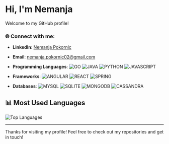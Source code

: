 # Hi, I'm Nemanja

Welcome to my GitHub profile!

### 🌐 Connect with me:
- **LinkedIn**: [Nemanja Pokornic](https://www.linkedin.com/in/nemanja-pokornic)
- **Email**: [nemanja.pokornic02@gmail.com](mailto:nemanja.pokornic02@gmail.com)

- **Programming Languages**:
  ![GO](https://img.shields.io/badge/Go-00ADD8?logo=go&logoColor=white)
  ![JAVA](https://img.shields.io/badge/Java-007396?logo=java&logoColor=white)
  ![PYTHON](https://img.shields.io/badge/Python-3776AB?logo=python&logoColor=white)
  ![JAVASCRIPT](https://img.shields.io/badge/JavaScript-F7DF1E?logo=javascript&logoColor=black)

- **Frameworks**:
  ![ANGULAR](https://img.shields.io/badge/Angular-DD0031?logo=angular&logoColor=white)
  ![REACT](https://img.shields.io/badge/React-61DAFB?logo=react&logoColor=black)
  ![SPRING](https://img.shields.io/badge/Spring-6DB33F?logo=spring&logoColor=white)

- **Databases**:
  ![MYSQL](https://img.shields.io/badge/MySQL-4479A1?logo=mysql&logoColor=white)
  ![SQLITE](https://img.shields.io/badge/SQLite-003B57?logo=sqlite&logoColor=white)
  ![MONGODB](https://img.shields.io/badge/MongoDB-47A248?logo=mongodb&logoColor=white)
  ![CASSANDRA](https://img.shields.io/badge/Cassandra-1287B1?logo=apache-cassandra&logoColor=white)

## 📊 Most Used Languages
![Top Languages](https://github-readme-stats.vercel.app/api/top-langs/?username=bunjo01&layout=compact&theme=radical)

-----

Thanks for visiting my profile! Feel free to check out my repositories and get in touch!
